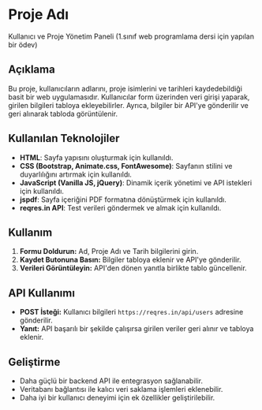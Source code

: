 # Proje Adı
Kullanıcı ve Proje Yönetim Paneli (1.sınıf web programlama dersi için yapılan bir ödev)

## Açıklama
Bu proje, kullanıcıların adlarını, proje isimlerini ve tarihleri kaydedebildiği basit bir web uygulamasıdır. Kullanıcılar form üzerinden veri girişi yaparak, girilen bilgileri tabloya ekleyebilirler. Ayrıca, bilgiler bir API'ye gönderilir ve geri alınarak tabloda görüntülenir.

## Kullanılan Teknolojiler
- **HTML**: Sayfa yapısını oluşturmak için kullanıldı.
- **CSS (Bootstrap, Animate.css, FontAwesome)**: Sayfanın stilini ve duyarlılığını artırmak için kullanıldı.
- **JavaScript (Vanilla JS, jQuery)**: Dinamik içerik yönetimi ve API istekleri için kullanıldı.
- **jspdf**: Sayfa içeriğini PDF formatına dönüştürmek için kullanıldı.
- **reqres.in API**: Test verileri göndermek ve almak için kullanıldı.


## Kullanım
1. **Formu Doldurun:** Ad, Proje Adı ve Tarih bilgilerini girin.
2. **Kaydet Butonuna Basın:** Bilgiler tabloya eklenir ve API'ye gönderilir.
3. **Verileri Görüntüleyin:** API'den dönen yanıtla birlikte tablo güncellenir.

## API Kullanımı
- **POST İsteği:** Kullanıcı bilgileri `https://reqres.in/api/users` adresine gönderilir.
- **Yanıt:** API başarılı bir şekilde çalışırsa girilen veriler geri alınır ve tabloya eklenir.

## Geliştirme
- Daha güçlü bir backend API ile entegrasyon sağlanabilir.
- Veritabanı bağlantısı ile kalıcı veri saklama işlemleri eklenebilir.
- Daha iyi bir kullanıcı deneyimi için ek özellikler geliştirilebilir.



